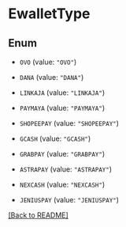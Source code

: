 # EwalletType

## Enum


* `OVO` (value: `"OVO"`)

* `DANA` (value: `"DANA"`)

* `LINKAJA` (value: `"LINKAJA"`)

* `PAYMAYA` (value: `"PAYMAYA"`)

* `SHOPEEPAY` (value: `"SHOPEEPAY"`)

* `GCASH` (value: `"GCASH"`)

* `GRABPAY` (value: `"GRABPAY"`)

* `ASTRAPAY` (value: `"ASTRAPAY"`)

* `NEXCASH` (value: `"NEXCASH"`)

* `JENIUSPAY` (value: `"JENIUSPAY"`)


[[Back to README]](../../README.md)


